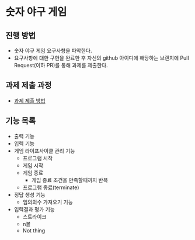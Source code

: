 # 숫자 야구 게임
## 진행 방법
* 숫자 야구 게임 요구사항을 파악한다.
* 요구사항에 대한 구현을 완료한 후 자신의 github 아이디에 해당하는 브랜치에 Pull Request(이하 PR)를 통해 과제를 제출한다.

## 과제 제출 과정
* [과제 제출 방법](https://github.com/next-step/nextstep-docs/tree/master/precourse)

## 기능 목록
 - 출력 기능
 - 입력 기능
 - 게임 라이프사이클 관리 기능
   - 프로그램 시작
   - 게임 시작
   - 게임 종료
     - 게임 종료 조건을 만족할때까지 반복
   - 프로그램 종료(terminate)
 - 정답 생성 기능
   - 임의의수 가져오기 기능
 - 입력결과 평가 기능
   - 스트라이크
   - n볼
   - Not thing